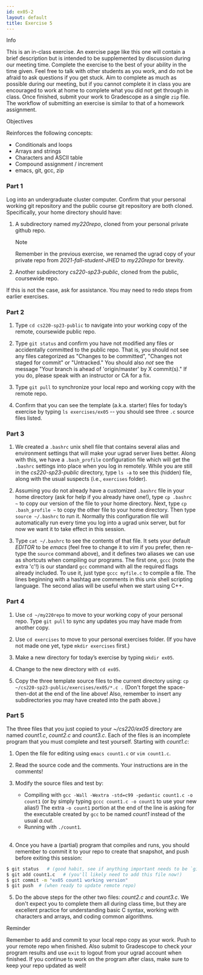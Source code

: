 ```yaml
---
id: ex05-2
layout: default
title: Exercise 5
---
```


<div class='admonition info'>
<div class='title'>Info</div>
<div class='content'>
<p>This is an in-class exercise. An exercise page like this one will contain a brief description but is intended to be supplemented by discussion during our meeting time. Complete the exercise to the best of your ability in the time given. Feel free to talk with other students as you work, and do not be afraid to ask questions if you get stuck. Aim to complete as much as possible during our meeting, but if you cannot complete it in class you are encouraged to work at home to complete what you did not get through in class. Once finished, submit your work to Gradescope as a single <code>zip</code> file. The workflow of submitting an exercise is similar to that of a homework assignment.</p>
</div>
</div>


<div class='admonition tip'>
<div class='title'>Objectives</div>
<div class='content'>
<p>Reinforces the following concepts:</p>
<ul>
<li>Conditionals and loops</li>
<li>Arrays and strings</li>
<li>Characters and ASCII table</li>
<li>Compound assignment / increment</li>
<li>emacs, git, gcc, zip</li>
</ul>
</div>
</div>

### Part 1
Log into an undergraduate cluster computer. Confirm that your personal working git repository and the public course git repository are both cloned. Specifically, your home directory should have:

1.	A subdirectory named *my220repo*, cloned from your personal private github repo. 
	<div class='admonition note'>
	<div class='title'>Note</div>
	<div class='content'>
	<p>Remember in the previous exercise, we renamed the ugrad copy of your private repo from <em>2021-fall-student-JHED</em> to <em>my220repo</em> for brevity.</p>
	</div>
	</div>

2.	Another subdirectory *cs220-sp23-public*, cloned from the public, coursewide repo.

If this is not the case, ask for assistance.  You may need to redo steps from earlier exercises. 

### Part 2

1.	Type `cd cs220-sp23-public` to navigate into your working copy of the remote, coursewide public repo.

2.	Type `git status` and confirm you have not modified any files or accidentally committed to the public repo. That is, you should not see any files categorized as "Changes to be committed", "Changes not staged for commit" or "Untracked."  You should also *not* see the message "Your branch is ahead of 'origin/master' by X commit(s)." If you do, please speak with an instructor or CA for a fix.

3.	Type `git pull` to synchronize your local repo and working copy with the remote repo.

4.	Confirm that you can see the template (a.k.a. starter) files for today’s exercise by typing 
`ls exercises/ex05` -- you should see three `.c` source files listed.

### Part 3
1.	We created a `.bashrc` unix shell file that contains several alias and environment settings that will make your ugrad server lives better. Along with this, we have a `.bash_profile` configuration file which will get the `.bashrc` settings into place when you log in remotely. While you are still in the *cs220-sp23-public* directory, type `ls -a` to see this (hidden) file, along with the usual suspects (i.e., `exercises` folder).

2.	Assuming you do not already have a customized `.bashrc` file in your home directory (ask for help if you already have one!), type `cp .bashrc ~` to copy our version of the file to your home directory. Next, type `cp .bash_profile ~` to copy the other file to your home directory. Then type `source ~/.bashrc` to run it. Normally this configuration file will automatically run every time you log into a ugrad unix server, but for now we want it to take effect in this session.

3.	Type `cat ~/.bashrc` to see the contents of that file. It sets your default *EDITOR* to be *emacs* (feel free to change it to *vim* if you prefer, then re-type the `source` command above), and it defines two aliases we can use as shortcuts when compiling our programs. The first one, `gccc` (note the extra 'c'!) is our standard `gcc` command with all the required flags already included. To use it, just type `gccc myfile.c` to compile a file. The lines beginning with a hashtag are comments in this unix shell scripting language.  The second alias will be useful when we start using C++.

### Part 4
1.	Use `cd ~/my220repo` to move to your working copy of your personal repo. Type `git pull` to sync any updates you may have made from another copy.

2.	Use `cd exercises` to move to your personal exercises folder. (If you have not made one yet, type `mkdir exercises` first.)

3.	Make a new directory for today’s exercise by typing `mkdir ex05`.

4.	Change to the new directory with `cd ex05`.

5.	Copy the three template source files to the current directory using: `cp ~/cs220-sp23-public/exercises/ex05/*.c .` (Don't forget the space-then-dot at the end of the line above! Also, remember to insert any subdirectories you may have created into the path above.)

### Part 5
The three files that you just copied to your *~/cs220/ex05* directory are named *count1.c*, *count2.c* and *count3.c*.  Each of the files is an incomplete program that you must complete and test yourself.  Starting with *count1.c*:

1.	Open the file for editing using `emacs count1.c` or `vim count1.c`.

2.	Read the source code and the comments.  Your instructions are in the comments!

3.	Modify the source files and test by:
	* Compiling with `gcc -Wall -Wextra -std=c99 -pedantic count1.c -o count1` (or by simply typing `gccc count1.c -o count1` to use your new alias!) The extra `-o count1` portion at the end of the line is asking for the executable created by `gcc` to be named *count1* instead of the usual *a.out*.
	* Running with `./count1`.<br><br>

4.  Once you have a (partial) program that compiles and runs, you should remember to commit it to your repo to create that snapshot, and push before exiting this session:
```bash
$ git status   # (good habit, see if anything important needs to be `git add`ed for tracking)
$ git add count1.c   # (you'll likely need to add this file now!)
$ git commit -m "ex05 count1 working version"
$ git push  # (when ready to update remote repo)
```

5.  Do the above steps for the other two files: *count2.c* and *count3.c*. We don't expect you to complete them all during class time, but they are excellent practice for understanding basic C syntax, working with characters and arrays, and coding common algorithms. 

<div class='admonition tip'>
<div class='title'>Reminder</div>
<div class='content'>
<p>Remember to add and commit to your local repo copy as your work. Push to your remote repo when finished. Also submit to Gradescope to check your program results and use <code>exit</code> to logout from your ugrad account when finished. If you continue to work on the program after class, make sure to keep your repo updated as well!</p>
</div>
</div>

